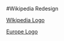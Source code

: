 #Wikipedia Redesign


[WIkipedia Logo](https://www.flaticon.com/free-icon/info_17641350?k=1724756000563&log-in=google)


[Europe Logo](https://www.flaticon.com/free-icon/europe_1727118?term=europe&page=1&position=23&origin=search&related_id=1727118)

